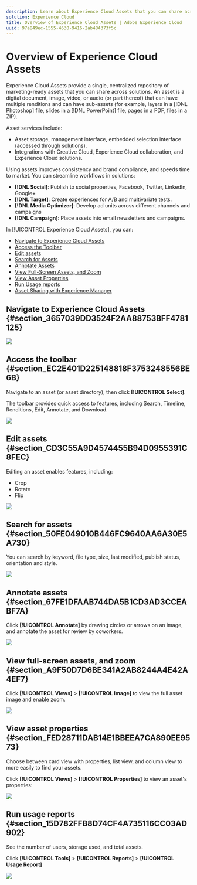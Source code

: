 ```yaml
---
description: Learn about Experience Cloud Assets that you can share across solutions.
solution: Experience Cloud
title: Overview of Experience Cloud Assets | Adobe Experience Cloud
uuid: 97a849ec-1555-4630-9416-2ab484373f5c
---
```


# Overview of Experience Cloud Assets

Experience Cloud Assets provide a single, centralized repository of marketing-ready assets that you can share across solutions. An asset is a digital document, image, video, or audio (or part thereof) that can have multiple renditions and can have sub-assets (for example, layers in a [!DNL Photoshop] file, slides in a [!DNL PowerPoint] file, pages in a PDF, files in a ZIP).

Asset services include: 

* Asset storage, management interface, embedded selection interface (accessed through solutions).
* Integrations with Creative Cloud, Experience Cloud collaboration, and Experience Cloud solutions.

Using assets improves consistency and brand compliance, and speeds time to market. You can streamline workflows in solutions: 

* **[!DNL Social]**: Publish to social properties, Facebook, Twitter, LinkedIn, Google+
* **[!DNL Target]**: Create experiences for A/B and multivariate tests.
* **[!DNL Media Optimizer]**: Develop ad units across different channels and campaigns
* **[!DNL Campaign]**: Place assets into email newsletters and campaigns.

In [!UICONTROL Experience Cloud Assets], you can:

* [Navigate to Experience Cloud Assets](../experience-cloud-assets/experience-cloud-assets.md#section_3657039DD3524F2AA88753BFF4781125)
* [Access the Toolbar](../experience-cloud-assets/experience-cloud-assets.md#section_EC2E401D225148818F3753248556BE6B)
* [Edit assets](../experience-cloud-assets/experience-cloud-assets.md#section_CD3C55A9D4574455B94D0955391C8FEC)
* [Search for Assets](../experience-cloud-assets/experience-cloud-assets.md#section_50FE049010B446FC9640AA6A30E5A730)
* [Annotate Assets](../experience-cloud-assets/experience-cloud-assets.md#section_67FE1DFAAB744DA5B1CD3AD3CCEABF7A)
* [View Full-Screen Assets, and Zoom](../experience-cloud-assets/experience-cloud-assets.md#section_A9F50D7D6BE341A2AB8244A4E42A4EF7)
* [View Asset Properties](../experience-cloud-assets/experience-cloud-assets.md#section_FED28711DAB14E1BBEEA7CA890EE9573)
* [Run Usage reports](../experience-cloud-assets/experience-cloud-assets.md#section_15D782FFB8D74CF4A735116CC03AD902)
* [Asset Sharing with Experience Manager](../experience-cloud-assets/experience-cloud-assets.md#section_45C1B72F4D274F54BC6CCB64D2580AC5)

## Navigate to Experience Cloud Assets {#section_3657039DD3524F2AA88753BFF4781125}

![](assets/asset-nav.png) 

## Access the toolbar {#section_EC2E401D225148818F3753248556BE6B}

Navigate to an asset (or asset directory), then click **[!UICONTROL Select]**. 

The toolbar provides quick access to features, including Search, Timeline, Renditions, Edit, Annotate, and Download. 

![](assets/asset-tools.png) 

## Edit assets {#section_CD3C55A9D4574455B94D0955391C8FEC}

Editing an asset enables features, including: 

* Crop
* Rotate
* Flip

![](assets/asset-edit.png) 

## Search for assets {#section_50FE049010B446FC9640AA6A30E5A730}

You can search by keyword, file type, size, last modified, publish status, orientation and style. 

![](assets/asset-search.png) 

## Annotate assets {#section_67FE1DFAAB744DA5B1CD3AD3CCEABF7A}

Click **[!UICONTROL Annotate]** by drawing circles or arrows on an image, and annotate the asset for review by coworkers. 

![](assets/assets-annotate.png) 

## View full-screen assets, and zoom {#section_A9F50D7D6BE341A2AB8244A4E42A4EF7}

Click **[!UICONTROL Views]** > **[!UICONTROL Image]** to view the full asset image and enable zoom. 

![](assets/asset-zoom.png) 

## View asset properties {#section_FED28711DAB14E1BBEEA7CA890EE9573}

Choose between card view with properties, list view, and column view to more easily to find your assets. 

Click **[!UICONTROL Views]** > **[!UICONTROL Properties]** to view an asset's properties: 

![](assets/asset-properties.png) 

## Run usage reports {#section_15D782FFB8D74CF4A735116CC03AD902}

See the number of users, storage used, and total assets. 

Click **[!UICONTROL Tools]** > **[!UICONTROL Reports]** > **[!UICONTROL Usage Report]** 

![](assets/assets-usage-report.png) 
